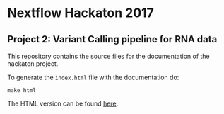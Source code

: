 # Nextflow Hackaton 2017

## Project 2: Variant Calling pipeline for RNA data

This repository contains the source files for the documentation of the hackaton project.

To generate the `index.html` file with the documentation do:

```
make html
```

The HTML version can be found [here](https://nextflow-io.github.io/hack17-varcall).
